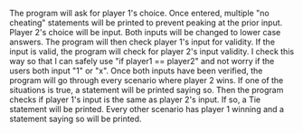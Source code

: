 The program will ask for player 1's choice. Once entered, multiple "no cheating" statements will be printed to prevent peaking at the prior input. Player 2's choice will be input. Both inputs will be changed 
to lower case answers. The program will then check player 1's input for validity. If the input is valid, the program will check for player 2's input validity. I check this way so that I can safely use 
"if player1 == player2" and not worry if the users both input "1" or "x". Once both inputs have been verified, the program will go through every scenario where player 2 wins. If one of the situations is true,
a statement will be printed saying so. Then the program checks if player 1's input is the same as player 2's input. If so, a Tie statement will be printed. Every other scenario has player 1 winning and a statement
saying so will be printed.
